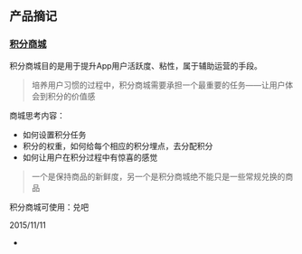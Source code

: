 ## 产品摘记

### [积分商城](http://mp.weixin.qq.com/s?__biz=MjM5NDEwMjg2MA==&mid=214174908&idx=1&sn=3cb17eb4be6e8b1b588411f3a82b3c54&scene=1&srcid=10150KPNwOMIvP2qidOf8jqE&from=groupmessage&isappinstalled=0#rd)

积分商城目的是用于提升App用户活跃度、粘性，属于辅助运营的手段。

> 培养用户习惯的过程中，积分商城需要承担一个最重要的任务——让用户体会到积分的价值感

商城思考内容：

- 如何设置积分任务
- 积分的权重，如何给每个相应的积分埋点，去分配积分
- 如何让用户在积分过程中有惊喜的感觉

> 一个是保持商品的新鲜度，另一个是积分商城绝不能只是一些常规兑换的商品

积分商城可使用：兑吧

2015/11/11

-